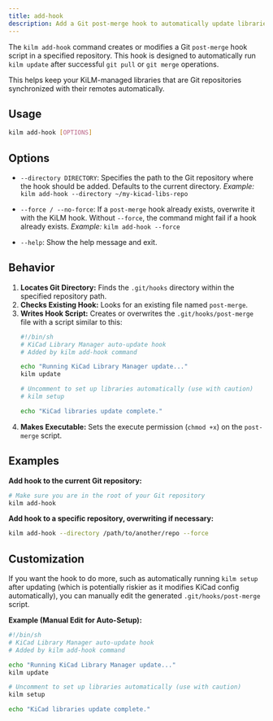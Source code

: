 ```yaml
---
title: add-hook
description: Add a Git post-merge hook to automatically update libraries.
---
```


The `kilm add-hook` command creates or modifies a Git `post-merge` hook script in a specified repository. This hook is designed to automatically run `kilm update` after successful `git pull` or `git merge` operations.

This helps keep your KiLM-managed libraries that are Git repositories synchronized with their remotes automatically.

## Usage

```bash
kilm add-hook [OPTIONS]
```

## Options

- `--directory DIRECTORY`: 
  Specifies the path to the Git repository where the hook should be added. Defaults to the current directory.
  *Example:* `kilm add-hook --directory ~/my-kicad-libs-repo`

- `--force / --no-force`: 
  If a `post-merge` hook already exists, overwrite it with the KiLM hook. Without `--force`, the command might fail if a hook already exists.
  *Example:* `kilm add-hook --force`

- `--help`: 
  Show the help message and exit.

## Behavior

1.  **Locates Git Directory:** Finds the `.git/hooks` directory within the specified repository path.
2.  **Checks Existing Hook:** Looks for an existing file named `post-merge`.
3.  **Writes Hook Script:** Creates or overwrites the `.git/hooks/post-merge` file with a script similar to this:
    ```bash
    #!/bin/sh
    # KiCad Library Manager auto-update hook
    # Added by kilm add-hook command

    echo "Running KiCad Library Manager update..."
    kilm update

    # Uncomment to set up libraries automatically (use with caution)
    # kilm setup

    echo "KiCad libraries update complete."
    ```
4.  **Makes Executable:** Sets the execute permission (`chmod +x`) on the `post-merge` script.

## Examples

**Add hook to the current Git repository:**
```bash
# Make sure you are in the root of your Git repository
kilm add-hook
```

**Add hook to a specific repository, overwriting if necessary:**
```bash
kilm add-hook --directory /path/to/another/repo --force
```

## Customization

If you want the hook to do more, such as automatically running `kilm setup` after updating (which is potentially riskier as it modifies KiCad config automatically), you can manually edit the generated `.git/hooks/post-merge` script.

**Example (Manual Edit for Auto-Setup):**
```bash
#!/bin/sh
# KiCad Library Manager auto-update hook
# Added by kilm add-hook command

echo "Running KiCad Library Manager update..."
kilm update

# Uncomment to set up libraries automatically (use with caution)
kilm setup

echo "KiCad libraries update complete."
``` 